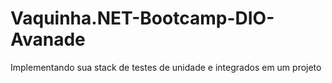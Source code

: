 # Vaquinha.NET-Bootcamp-DIO-Avanade
Implementando sua stack de testes de unidade e integrados em um projeto
